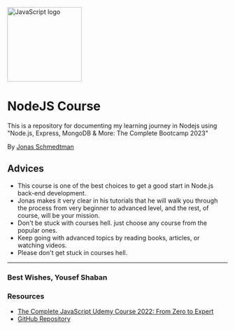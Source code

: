 <img src="https://www.vectorlogo.zone/logos/nodejs/nodejs-ar21.svg" width="170px" alt="JavaScript logo">

# NodeJS Course
<p>This is a repository for documenting my learning journey in Nodejs using "Node.js, Express, MongoDB & More: The Complete Bootcamp 2023"</p>
<p>By <a href="https://github.com/jonasschmedtmann" style="text-align:center;">Jonas Schmedtman</a></p>

## Advices
- This course is one of the best choices to get a good start in Node.js back-end development.
- Jonas makes it very clear in his tutorials that he will walk you through the process from very beginner to advanced level, and the rest, of course, will be your mission.
- Don't be stuck with courses hell. just choose any course from the popular ones.
- Keep going with advanced topics by reading books, articles, or watching videos.
- Please don't get stuck in courses hell.

- - - -
### Best Wishes, Yousef Shaban
### Resources
- <a href="https://www.udemy.com/course/the-complete-javascript-course/">The Complete JavaScript Udemy Course 2022: From Zero to Expert</a>
- <a href="https://github.com/jonasschmedtmann/complete-javascript-course">GitHub Repository</a>
